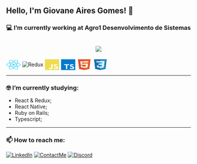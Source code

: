 ## Hello, I'm Giovane Aires Gomes! 👋

### 💻 I’m currently working at Agro1 Desenvolvimento de Sistemas

<br/>

<div align="center">
  <a href="https://github.com/giovanegomes">
    <img height="180em" src="https://github-readme-stats.vercel.app/api/top-langs/?username=giovanegomes&layout=compact&langs_count=7&theme=dark"/>
  </a>
</div>

<br/>

<div style="display: inline_block">
  <img align="center" alt="React" height="30" width="40" src="https://raw.githubusercontent.com/devicons/devicon/master/icons/react/react-original.svg">
  <img align="center" alt="Redux" height="30" width="40" src="https://cdn.jsdelivr.net/gh/devicons/devicon/icons/redux/redux-original.svg" />
  <img align="center" alt="Js" height="30" width="40" src="https://raw.githubusercontent.com/devicons/devicon/master/icons/javascript/javascript-plain.svg">
  <img align="center" alt="Ts" height="30" width="40" src="https://raw.githubusercontent.com/devicons/devicon/master/icons/typescript/typescript-plain.svg">
  <img align="center" alt="HTML" height="30" width="40" src="https://raw.githubusercontent.com/devicons/devicon/master/icons/html5/html5-original.svg">
  <img align="center" alt="CSS" height="30" width="40" src="https://raw.githubusercontent.com/devicons/devicon/master/icons/css3/css3-original.svg">
</div>

<hr>

### 🤓 I’m currently studying:
- React & Redux;
- React Native;
- Ruby on Rails;
- Typescript;

<hr>

### 📫 How to reach me:

[![LinkedIn](https://img.shields.io/badge/LinkedIn-0077B5?style=for-the-badge&logo=linkedin&logoColor=white)](https://www.linkedin.com/in/giovane-aires-gomes-84504017b/) [![ContactMe](https://img.shields.io/badge/Gmail-D14836?style=for-the-badge&logo=gmail&logoColor=white)](giovaneag33@gmail.com) [![Discord](https://img.shields.io/badge/Discord-7289DA?style=for-the-badge&logo=discord&logoColor=white)](https://discordapp.com/users/giovaneaires#9009)